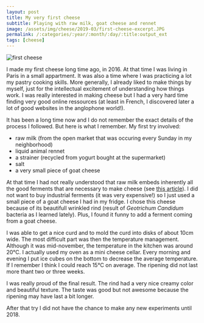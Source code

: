 ```yaml
---
layout: post
title: My very first cheese
subtitle: Playing with raw milk, goat cheese and rennet
image: /assets/img/cheese/2019-03/first-cheese-excerpt.JPG
permalink: /:categories/:year/:month/:day/:title:output_ext
tags: [cheese]
---
```


![first cheese]({{site.baseurl}}/assets/img/cheese/2019-03/first-cheese-3.JPG)

<!--excerpt.start-->
I made my first cheese long time ago, in 2016. At that time I was living in Paris in a small appartment. It was also a time where I was practicing a lot my pastry cooking skills. More generally, I already liked to make things by myself, just for the intellectual excitement of understanding how things work. I was really interested in making cheese but I had a very hard time finding very good online ressources (at least in French, I discovered later a lot of good websites in the anglophone world!).
<!--excerpt.end-->

It has been a long time now and I do not remember the exact details of the process I followed. But here is what I remember.
My first try involved:
- raw milk (from the open market that was occuring every Sunday in my neighborhood)
- liquid animal rennet
- a strainer (recycled from yogurt bought at the supermarket)
- salt
- a very small piece of goat cheese

At that time I had not really understood that raw milk embeds inherently all the good ferments that are necessary to make cheese (see [this article](raw-milk.html)). I did not want to buy industrial ferments (it was very expensive!) so I just used a small piece of a goat cheese I had in my fridge. I chose this cheese because of its beautifull wrinkled rind (result of *Geotrichum Candidum* bacteria as I learned lately). Plus, I found it funny to add a ferment coming from a goat cheese.

I was able to get a nice curd and to mold the curd into disks of about 10cm wide. 
The most difficult part was then the temperature management. Although it was mid-november, the temperature in the kitchen was around 20°C. I actually used my oven as a mini cheese cellar. Every morning and evening I put ice cubes on the bottom to decrease the average temperature. If I remember I think I could reach 15°C on average. The ripening did not last more thant two or three weeks.

I was really proud of the final result. The rind had a very nice creamy color and beautiful texture. The taste was good but not awesome because the ripening may have last a bit longer.

After that try I did not have the chance to make any new experiments until 2018.
